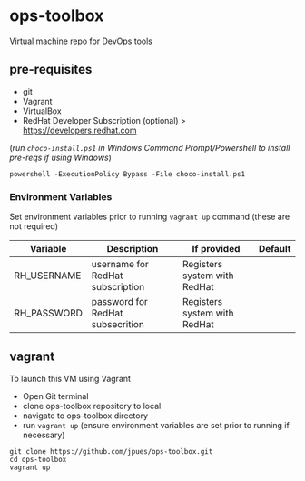 # ops-toolbox
Virtual machine repo for DevOps tools

## pre-requisites
- git
- Vagrant
- VirtualBox
- RedHat Developer Subscription (optional) > https://developers.redhat.com

(_run `choco-install.ps1` in Windows Command Prompt/Powershell to install pre-reqs if using Windows_)
```
powershell -ExecutionPolicy Bypass -File choco-install.ps1
```
### Environment Variables
Set environment variables prior to running `vagrant up` command (these are not required)

|Variable|Description|If provided|Default|
|--------|-----------|-----------|-------|
|RH_USERNAME|username for RedHat subscription|Registers system with RedHat||
|RH_PASSWORD|password for RedHat subsecrition|Registers system with RedHat||

## vagrant
To launch this VM using Vagrant
- Open Git terminal
- clone ops-toolbox repository to local
- navigate to ops-toolbox directory
- run `vagrant up` (ensure environment variables are set prior to running if necessary)
```
git clone https://github.com/jpues/ops-toolbox.git
cd ops-toolbox
vagrant up
```
